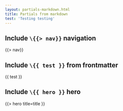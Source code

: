 ```yaml
---
layout: partials-markdown.html
title: Partials from markdown
test: 'Testing testing'
---
```

## Include `\{{> nav}}` navigation
{{> nav}}

## Include `\{{ test }}` from frontmatter
<p>{{ test }}</p>

## Include `\{{ hero }}` hero
{{> hero title=title }}
